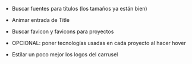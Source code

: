 - Buscar fuentes para títulos (los tamaños ya están bien)
- Animar entrada de Title
- Buscar favicon y favicons para proyectos

- OPCIONAL: poner tecnologías usadas en cada proyecto al hacer hover

- Estilar un poco mejor los logos del carrusel
